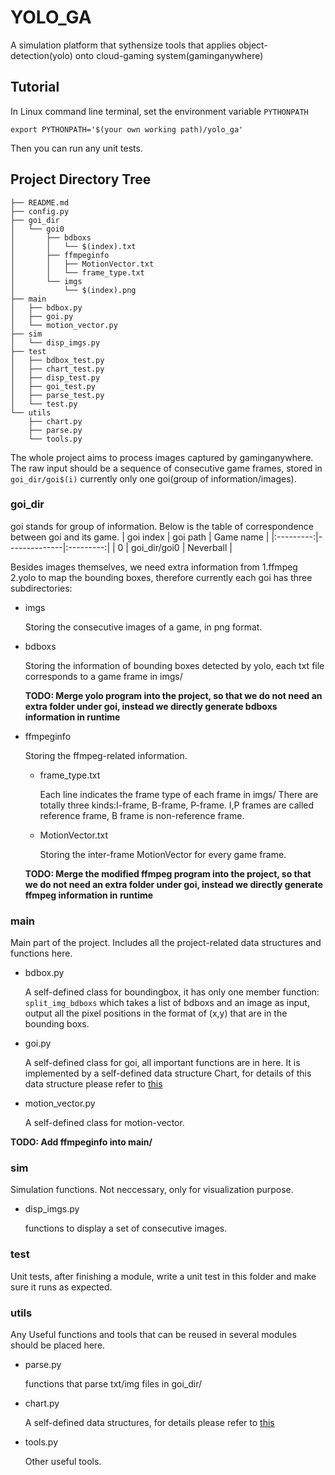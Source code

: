 # YOLO_GA
A simulation platform that sythensize tools that applies object-detection(yolo) onto cloud-gaming system(gaminganywhere)

## Tutorial
In Linux command line terminal, set the environment variable `PYTHONPATH`   
```
export PYTHONPATH='$(your own working path)/yolo_ga'
```
Then you can run any unit tests.


## Project Directory Tree
```
├── README.md
├── config.py
├── goi_dir
│   └── goi0
│       ├── bdboxs
│       │   └── $(index).txt
│       ├── ffmpeginfo
│       │   ├── MotionVector.txt
│       │   └── frame_type.txt
│       └── imgs
│           └── $(index).png
├── main
│   ├── bdbox.py
│   ├── goi.py
│   └── motion_vector.py
├── sim
│   └── disp_imgs.py
├── test
│   ├── bdbox_test.py
│   ├── chart_test.py
│   ├── disp_test.py
│   ├── goi_test.py
│   ├── parse_test.py
│   └── test.py
└── utils
    ├── chart.py
    ├── parse.py
    └── tools.py
```
The whole project aims to process images captured by gaminganywhere. The raw input should be a sequence of consecutive game frames, stored in `goi_dir/goi$(i)` currently only one goi(group of information/images).
### goi_dir
goi stands for group of information. 
Below is the table of correspondence between goi and its game.
| goi index | goi path     | Game name |
|:---------:|--------------|:---------:|
|     0     | goi_dir/goi0 | Neverball |

Besides images themselves, we need extra information from 1.ffmpeg 2.yolo to map the bounding boxes, therefore currently each goi has three subdirectories:
* imgs

    Storing the consecutive images of a game, in png format.
* bdboxs

    Storing the information of bounding boxes detected by yolo, each txt file corresponds to a game frame in imgs/

    **TODO: Merge yolo program into the project, so that we do not need an extra folder under goi, instead we directly generate bdboxs information in runtime**

* ffmpeginfo

    Storing the ffmpeg-related information.
    * frame_type.txt
        
        Each line indicates the frame type of each frame in imgs/
        There are totally three kinds:I-frame, B-frame, P-frame. I,P frames are called reference frame, B frame is non-reference frame.
    * MotionVector.txt

        Storing the inter-frame MotionVector for every game frame.

    **TODO: Merge the modified ffmpeg program into the project, so that we do not need an extra folder under goi, instead we directly generate ffmpeg information in runtime**

### main
Main part of the project. Includes all the project-related data structures and functions here.
* bdbox.py

    A self-defined class for boundingbox, it has only one member function: `split_img_bdboxs` which takes a list of bdboxs and an image as input, output all the pixel positions in the format of (x,y) that are in the bounding boxs.
* goi.py

    A self-defined class for goi, all important functions are in here.
    It is implemented by a self-defined data structure Chart, for details of this data structure please refer to [this](utils/CHART.md)  

* motion_vector.py

    A self-defined class for motion-vector.

**TODO: Add ffmpeginfo into main/**

### sim

Simulation functions. Not neccessary, only for visualization purpose.

* disp_imgs.py

    functions to display a set of consecutive images.

### test
Unit tests, after finishing a module, write a unit test in this folder and make sure it runs as expected.

### utils
Any Useful functions and tools that can be reused in several modules should be placed here. 
* parse.py

    functions that parse txt/img files in goi_dir/
* chart.py

    A self-defined data structures, for details please refer to [this](utils/CHART.md)
* tools.py
  
    Other useful tools.
